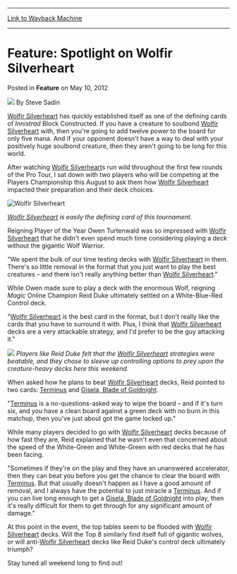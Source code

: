 
---
[Link to Wayback Machine](https://web.archive.org/web/20151017135253/http://magic.wizards.com/en/articles/archive/feature/feature-spotlight-wolfir-silverheart-2012-05-11)

[_metadata_:author]:- "Steve Sadin"
[_metadata_:generator]:- "Drupal 7 (http://drupal.org)"
[_metadata_:node]:- "314189"
[_metadata_:path_date]:- "2012-05-11"
[_metadata_:publish_date]:- "2012-05-10"
[_metadata_:source]:- "div-main-content"
[_metadata_:title]:- "Feature: Spotlight on Wolfir Silverheart"
[_metadata_:wayback_capture_timestamp]:- "2015-10-17 13:52:53"
[_metadata_:wayback_raw_url]:- "https://web.archive.org/web/20151017135253id_/http://magic.wizards.com/en/articles/archive/feature/feature-spotlight-wolfir-silverheart-2012-05-11"
[_metadata_:wayback_url]:- "http://magic.wizards.com/en/articles/archive/feature/feature-spotlight-wolfir-silverheart-2012-05-11"
---


Feature: Spotlight on Wolfir Silverheart
========================================



 Posted in **Feature**
 on May 10, 2012 






![](https://media.magic.wizards.com/styles/auth_small/public/images/person/authorpic_SteveSadin.jpg)
By Steve Sadin











[Wolfir Silverheart](http://gatherer.wizards.com/Pages/Card/Details.aspx?name=Wolfir+Silverheart) has quickly established itself as one of the defining cards of *Innistrad* Block Constructed. If you have a creature to soulbond [Wolfir Silverheart](http://gatherer.wizards.com/Pages/Card/Details.aspx?name=Wolfir+Silverheart) with, then you're going to add twelve power to the board for only five mana. And if your opponent doesn't have a way to deal with your positively huge soulbond creature, then they aren't going to be long for this world.


After watching [Wolfir Silverheart](http://gatherer.wizards.com/Pages/Card/Details.aspx?name=Wolfir+Silverheart)s run wild throughout the first few rounds of the Pro Tour, I sat down with two players who will be competing at the Players Championship this August to ask them how [Wolfir Silverheart](http://gatherer.wizards.com/Pages/Card/Details.aspx?name=Wolfir+Silverheart) impacted their preparation and their deck choices.





![Wolfir Silverheart](http://gatherer.wizards.com/Handlers/Image.ashx?size=small&type=card&name=Wolfir%20Silverheart&options=)


*[Wolfir Silverheart](http://gatherer.wizards.com/Pages/Card/Details.aspx?name=Wolfir+Silverheart) is easily the defining card of this tournament.*

Reigning Player of the Year Owen Turtenwald was so impressed with [Wolfir Silverheart](http://gatherer.wizards.com/Pages/Card/Details.aspx?name=Wolfir+Silverheart) that he didn't even spend much time considering playing a deck without the gigantic Wolf Warrior.


"We spent the bulk of our time testing decks with [Wolfir Silverheart](http://gatherer.wizards.com/Pages/Card/Details.aspx?name=Wolfir+Silverheart) in them. There's so little removal in the format that you just want to play the best creatures – and there isn't really anything better than [Wolfir Silverheart](http://gatherer.wizards.com/Pages/Card/Details.aspx?name=Wolfir+Silverheart)."


While Owen made sure to play a deck with the enormous Wolf, reigning *Magic* Online Champion Reid Duke ultimately settled on a White-Blue-Red Control deck.


"[Wolfir Silverheart](http://gatherer.wizards.com/Pages/Card/Details.aspx?name=Wolfir+Silverheart) is the best card in the format, but I don't really like the cards that you have to surround it with. Plus, I think that [Wolfir Silverheart](http://gatherer.wizards.com/Pages/Card/Details.aspx?name=Wolfir+Silverheart) decks are a very attackable strategy, and I'd prefer to be the guy attacking it."



![](https://media.wizards.com/legacy/mtg/images/daily/events/ptavr12/duke.jpg)
*Players like Reid Duke felt that the [Wolfir Silverheart](http://gatherer.wizards.com/Pages/Card/Details.aspx?name=Wolfir+Silverheart) strategies were beatable, and they chose to sleeve up controlling options to prey upon the creature-heavy decks here this weekend.*

When asked how he plans to beat [Wolfir Silverheart](http://gatherer.wizards.com/Pages/Card/Details.aspx?name=Wolfir+Silverheart) decks, Reid pointed to two cards: [Terminus](http://gatherer.wizards.com/Pages/Card/Details.aspx?name=Terminus) and [Gisela, Blade of Goldnight](http://gatherer.wizards.com/Pages/Card/Details.aspx?name=Gisela%2C+Blade+of+Goldnight).


"[Terminus](http://gatherer.wizards.com/Pages/Card/Details.aspx?name=Terminus) is a no-questions-asked way to wipe the board – and if it's turn six, and you have a clean board against a green deck with no burn in this matchup, then you've just about got the game locked up."


While many players decided to go with [Wolfir Silverheart](http://gatherer.wizards.com/Pages/Card/Details.aspx?name=Wolfir+Silverheart) decks because of how fast they are, Reid explained that he wasn't even that concerned about the speed of the White-Green and White-Green with red decks that he has been facing.


"Sometimes if they're on the play and they have an unanswered accelerator, then they can beat you before you get the chance to clear the board with [Terminus](http://gatherer.wizards.com/Pages/Card/Details.aspx?name=Terminus). But that usually doesn't happen as I have a good amount of removal, and I always have the potential to just miracle a [Terminus](http://gatherer.wizards.com/Pages/Card/Details.aspx?name=Terminus). And if you can live long enough to get a [Gisela, Blade of Goldnight](http://gatherer.wizards.com/Pages/Card/Details.aspx?name=Gisela%2C+Blade+of+Goldnight) into play, then it's really difficult for them to get through for any significant amount of damage."


At this point in the event, the top tables seem to be flooded with [Wolfir Silverheart](http://gatherer.wizards.com/Pages/Card/Details.aspx?name=Wolfir+Silverheart) decks. Will the Top 8 similarly find itself full of gigantic wolves, or will anti-[Wolfir Silverheart](http://gatherer.wizards.com/Pages/Card/Details.aspx?name=Wolfir+Silverheart) decks like Reid Duke's control deck ultimately triumph?


Stay tuned all weekend long to find out!








